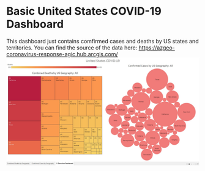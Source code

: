 # Basic United States COVID-19 Dashboard
This dashboard just contains comfirmed cases and deaths by US states and territories. 
<break>
You can find the source of the data here: https://azgeo-coronavirus-response-agic.hub.arcgis.com/
![Screen Shot](https://github.com/toasted-marshmallow/Tableau-Practice/blob/main/US-COVID-Simple-Dashboard/Dashboard%20Screenshot.jpg)
